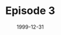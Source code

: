 ---
layout: podcast
title: Episode 3
number: 3
subtitle: 
summary: 
date: 1999-12-31
location: https://dl.dropboxusercontent.com/s/cwcq6evbq3f4gij/watir_podcast_3.mp3?dl=0
size: 
duration: 
---